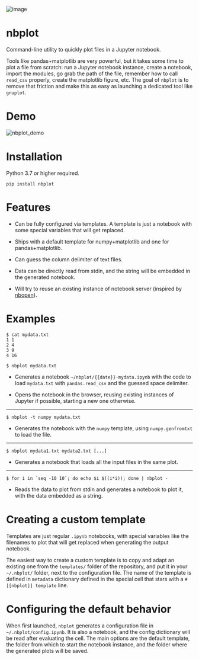 ![image](https://img.shields.io/github/workflow/status/nburrus/nbplot/nbplot%20package)

# nbplot 

Command-line utility to quickly plot files in a Jupyter notebook.

Tools like pandas+matplotlib are very powerful, but it takes some time to plot a file from scratch: run a Jupyter notebook instance, create a notebook, import the modules, go grab the path of the file, remember how to call `read_csv` properly, create the matplotlib figure, etc. The goal of `nbplot` is to remove that friction and make this as easy as launching a dedicated tool like `gnuplot`.

# Demo

![nbplot_demo](https://user-images.githubusercontent.com/541507/113471006-d155e680-9459-11eb-8333-ada4cb6e45fe.png)

# Installation

Python 3.7 or higher required.

```
pip install nbplot
```

# Features

* Can be fully configured via templates. A template is just a notebook with some special variables that will get replaced.

* Ships with a default template for numpy+matplotlib and one for pandas+matplotlib.

* Can guess the column delimiter of text files.

* Data can be directly read from stdin, and the string will be embedded in the generated notebook.

* Will try to reuse an existing instance of notebook server (inspired by [nbopen](https://github.com/takluyver/nbopen)).

# Examples

```
$ cat mydata.txt
1 1
2 4
3 9
4 16

$ nbplot mydata.txt
```

* Generates a notebook `~/nbplot/{{date}}-mydata.ipynb` with the code to load `mydata.txt` with `pandas.read_csv` and the guessed space delimiter.

* Opens the notebook in the browser, reusing existing instances of Jupyter if possible, starting a new one otherwise.

---

```
$ nbplot -t numpy mydata.txt
```

* Generates the notebook with the `numpy` template, using `numpy.genfromtxt` to load the file.

---

```
$ nbplot mydata1.txt mydata2.txt [...]
```

* Generates a notebook that loads all the input files in the same plot.

---

```
$ for i in `seq -10 10`; do echo $i $((i*i)); done | nbplot -
```

* Reads the data to plot from stdin and generates a notebook to plot it, with the data embedded as a string.

# Creating a custom template

Templates are just regular `.ipynb` notebooks, with special variables like the filenames to plot that will get replaced when generating the output notebook.

The easiest way to create a custom template is to copy and adapt an existing one from the `templates/` folder of the repository, and put it in your `~/.nbplot/` folder, next to the configuration file. The name of the template is defined in `metadata` dictionary defined in the special cell that stars with a `# [[nbplot]] template` line.

# Configuring the default behavior

When first launched, `nbplot` generates a configuration file in `~/.nbplot/config.ipynb`. It is also a notebook, and the config dictionary will be read after evaluating the cell. The main options are the default template, the folder from which to start the notebook instance, and the folder where the generated plots will be saved.
